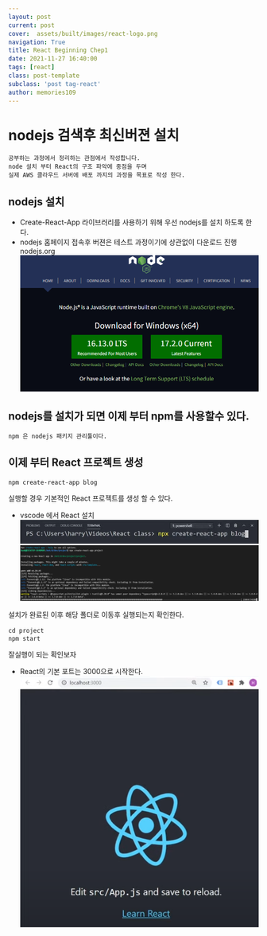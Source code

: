 ```yaml
---
layout: post
current: post
cover:  assets/built/images/react-logo.png
navigation: True
title: React Beginning Chep1
date: 2021-11-27 16:40:00
tags: [react]
class: post-template
subclass: 'post tag-react'
author: memories109
---
```



# nodejs 검색후 최신버젼 설치
~~~
공부하는 과정에서 정리하는 관점에서 작성합니다. 
node 설치 부터 React의 구조 파악에 중점을 두며 
실제 AWS 클라우드 서버에 배포 까지의 과정을 목표로 작성 한다. 
~~~
## nodejs 설치
- Create-React-App 라이브러리를 사용하기 위해 우선 nodejs를 설치 하도록 한다. 
- nodejs 홈페이지 접속후 버젼은 테스트 과정이기에 상관없이 다운로드 진행
 nodejs.org
  ![react](/assets/images/react/reactsetting.png)
## nodejs를 설치가 되면 이제 부터 npm를 사용할수 있다.
~~~
npm 은 nodejs 패키지 관리툴이다. 
~~~
##  이제 부터 React 프로젝트 생성
~~~
npm create-react-app blog 
~~~
실행할 경우 기본적인 React 프로젝트를 생성 할 수 있다. 
- vscode 에서 React 설치
  ![react](/assets/images/react/create-react-app.png)
  ![react](/assets/images/react/setup.png)

 설치가 완료된 이후 해당 폴더로 이동후 실행되는지 확인한다.
~~~
cd project
npm start
~~~
잘실행이 되는 확인보자 

- React의 기본 포트는 3000으로 시작한다. 
![react](/assets/images/react/localbasic.png)

  
  

